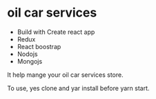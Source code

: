 # oil car services

 - Build with Create react app
 - Redux
 - React boostrap
 - Nodojs
 - Mongojs
 
It help mange your oil car services store.

To use, yes clone and yar install before yarn start.
